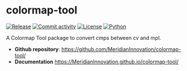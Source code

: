 # colormap-tool

[![Release](https://img.shields.io/github/v/release/MeridianInnovation/colormap-tool)](https://img.shields.io/github/v/release/MeridianInnovation/colormap-tool)
[![Commit activity](https://img.shields.io/github/commit-activity/m/MeridianInnovation/colormap-tool)](https://img.shields.io/github/commit-activity/m/MeridianInnovation/colormap-tool)
[![License](https://img.shields.io/github/license/MeridianInnovation/colormap-tool)](https://img.shields.io/github/license/MeridianInnovation/colormap-tool)
[![Python](https://img.shields.io/badge/python-%3E%3D3.10%2C%3C%3D3.13-blue)](https://img.shields.io/badge/python-%3E%3D3.10%2C%3C%3D3.13-blue)

A Colormap Tool package to convert cmps between cv and mpl.

- **Github repository**: <https://github.com/MeridianInnovation/colormap-tool/>
- **Documentation** <https://MeridianInnovation.github.io/colormap-tool/>
